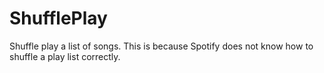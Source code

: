 # ShufflePlay
Shuffle play a list of songs. This is because Spotify does not know how to shuffle a play list correctly.
